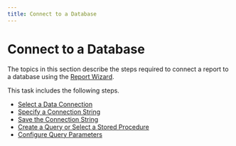 ```yaml
---
title: Connect to a Database
---
```

# Connect to a Database
The topics in this section describe the steps required to connect a report to a database using the [Report Wizard](../data-bound-report.md).

This task includes the following steps.
* [Select a Data Connection](connect-to-a-database/select-a-data-connection.md)
* [Specify a Connection String](connect-to-a-database/specify-a-connection-string.md)
* [Save the Connection String](connect-to-a-database/save-the-connection-string.md)
* [Create a Query or Select a Stored Procedure](connect-to-a-database/create-a-query-or-select-a-stored-procedure.md)
* [Configure Query Parameters](connect-to-a-database/configure-query-parameters.md)